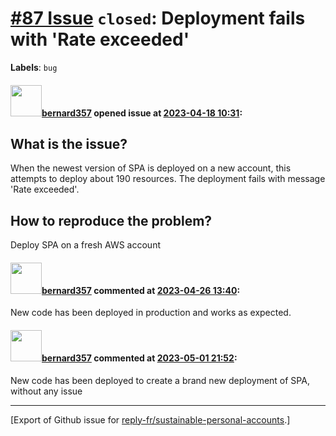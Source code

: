 # [\#87 Issue](https://github.com/reply-fr/sustainable-personal-accounts/issues/87) `closed`: Deployment fails with 'Rate exceeded'
**Labels**: `bug`


#### <img src="https://avatars.githubusercontent.com/u/235078?v=4" width="50">[bernard357](https://github.com/bernard357) opened issue at [2023-04-18 10:31](https://github.com/reply-fr/sustainable-personal-accounts/issues/87):

## What is the issue?
When the newest version of SPA is deployed on a new account, this attempts to deploy about 190 resources. The deployment fails with message 'Rate exceeded'.

## How to reproduce the problem?
Deploy SPA on a fresh AWS account



#### <img src="https://avatars.githubusercontent.com/u/235078?v=4" width="50">[bernard357](https://github.com/bernard357) commented at [2023-04-26 13:40](https://github.com/reply-fr/sustainable-personal-accounts/issues/87#issuecomment-1523442985):

New code has been deployed in production and works as expected.

#### <img src="https://avatars.githubusercontent.com/u/235078?v=4" width="50">[bernard357](https://github.com/bernard357) commented at [2023-05-01 21:52](https://github.com/reply-fr/sustainable-personal-accounts/issues/87#issuecomment-1530364776):

New code has been deployed to create a brand new deployment of SPA, without any issue


-------------------------------------------------------------------------------



[Export of Github issue for [reply-fr/sustainable-personal-accounts](https://github.com/reply-fr/sustainable-personal-accounts).]
